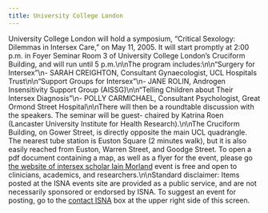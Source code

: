 ```yaml
---
title: University College London
---
```


University College London will hold a symposium, &#8220;Critical Sexology: Dilemmas in Intersex Care,&#8221; on May 11, 2005. It will start promptly at 2:00 p.m. in Foyer Seminar Room 3 of University College London&#8217;s Cruciform Building, and will run until 5 p.m.\n\nThe program includes:\n\n&#8220;Surgery for Intersex&#8221;\n- <span class="caps">SARAH</span> <span class="caps">CREIGHTON</span>, Consultant Gynaecologist, <span class="caps">UCL</span> Hospitals Trust\n\n&#8220;Support Groups for Intersex&#8221;\n- <span class="caps">JANE</span> <span class="caps">ROLIN</span>, Androgen Insensitivity Support Group (<span class="caps">AISSG</span>)\n\n&#8220;Telling Children about Their Intersex Diagnosis&#8221;\n- <span class="caps">POLLY</span> <span class="caps">CARMICHAEL</span>, Consultant Psychologist, Great Ormond Street Hospital\n\nThere will then be a roundtable discussion with the speakers. The seminar will be guest- chaired by Katrina Roen (Lancaster University Institute for Health Research).\n\nThe Cruciform Building, on Gower Street, is directly opposite the main <span class="caps">UCL</span> quadrangle. The nearest tube station is Euston Square (2 minutes walk), but it is also easily reached from Euston, Warren Street, and Goodge Street. To open a pdf document containing a map, as well as a flyer for the event, please go [the website of intersex scholar Iain Morland][1] event is free and open to clinicians, academics, and researchers.\n\nStandard disclaimer: Items posted at the <span class="caps">ISNA</span> events site are provided as a public service, and are not necessarily sponsored or endorsed by <span class="caps">ISNA</span>. To suggest an event for posting, go to the [contact <span class="caps">ISNA</span>][2] box at the upper right side of this screen.

 [1]: http://freespace.virgin.net/iain.morland/public/Dilemmas.pdf.%5Cn%5CnThis
 [2]: /about/contact